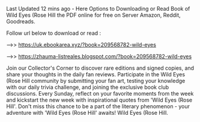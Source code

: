 Last Updated 12 mins ago - Here Options to Downloading or Read Book of Wild Eyes (Rose Hill the PDF online for free on Server Amazon, Reddit, Goodreads.
 
Follow url below to download or read :
 
-->> https://uk.ebookarea.xyz/?book=209568782-wild-eyes
 
-->> https://zhauma-listreales.blogspot.com/?book=209568782-wild-eyes
 
Join our Collector's Corner to discover rare editions and signed copies, and share your thoughts in the daily fan reviews.
Participate in the Wild Eyes (Rose Hill community by submitting your fan art, testing your knowledge with our daily trivia challenge, and joining the exclusive book club discussions.
Every Sunday, reflect on your favorite moments from the week and kickstart the new week with inspirational quotes from 'Wild Eyes (Rose Hill'. Don't miss this chance to be a part of the literary phenomenon - your adventure with 'Wild Eyes (Rose Hill' awaits! Wild Eyes (Rose Hill.
